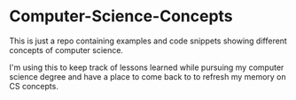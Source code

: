 # Computer-Science-Concepts
This is just a repo containing examples and code snippets showing different concepts of computer science.

I'm using this to keep track of lessons learned while pursuing my computer science degree and have a 
place to come back to to refresh my memory on CS concepts.
